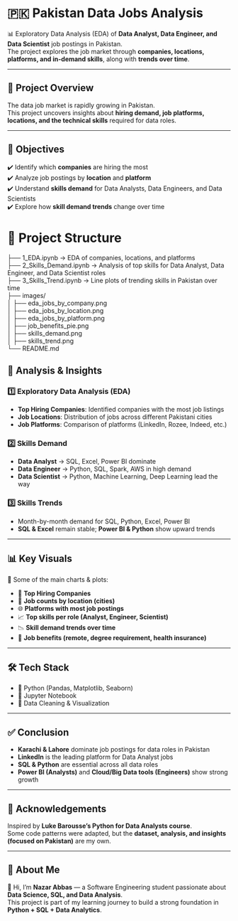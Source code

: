 # 🇵🇰 Pakistan Data Jobs Analysis  

📊 Exploratory Data Analysis (EDA) of **Data Analyst, Data Engineer, and Data Scientist** job postings in Pakistan.  
The project explores the job market through **companies, locations, platforms, and in-demand skills**, along with **trends over time**.  

---

## 📌 Project Overview  

The data job market is rapidly growing in Pakistan.  
This project uncovers insights about **hiring demand, job platforms, locations, and the technical skills** required for data roles.  

---

## 🎯 Objectives  

✔️ Identify which **companies** are hiring the most  
✔️ Analyze job postings by **location** and **platform**  
✔️ Understand **skills demand** for Data Analysts, Data Engineers, and Data Scientists  
✔️ Explore how **skill demand trends** change over time  



# 📂 Project Structure

├── 1_EDA.ipynb → EDA of companies, locations, and platforms  
├── 2_Skills_Demand.ipynb → Analysis of top skills for Data Analyst, Data Engineer, and Data Scientist roles  
├── 3_Skills_Trend.ipynb → Line plots of trending skills in Pakistan over time  
├── images/  
│   ├── eda_jobs_by_company.png  
│   ├── eda_jobs_by_location.png  
│   ├── eda_jobs_by_platform.png  
│   ├── job_benefits_pie.png  
│   ├── skills_demand.png  
│   ├── skills_trend.png  
└── README.md  


## 🔎 Analysis & Insights  

### 1️⃣ Exploratory Data Analysis (EDA)  
- **Top Hiring Companies**: Identified companies with the most job listings  
- **Job Locations**: Distribution of jobs across different Pakistani cities  
- **Job Platforms**: Comparison of platforms (LinkedIn, Rozee, Indeed, etc.)  

### 2️⃣ Skills Demand  
- **Data Analyst** → SQL, Excel, Power BI dominate  
- **Data Engineer** → Python, SQL, Spark, AWS in high demand  
- **Data Scientist** → Python, Machine Learning, Deep Learning lead the way  

### 3️⃣ Skills Trends  
- Month-by-month demand for SQL, Python, Excel, Power BI  
- **SQL & Excel** remain stable; **Power BI & Python** show upward trends  

---

## 📊 Key Visuals  

📌 Some of the main charts & plots:  

- 🏢 **Top Hiring Companies**  
- 📍 **Job counts by location (cities)**  
- 🌐 **Platforms with most job postings**  
- 📈 **Top skills per role (Analyst, Engineer, Scientist)**  
- 📉 **Skill demand trends over time**  
- 🍩 **Job benefits (remote, degree requirement, health insurance)**  


---

## 🛠️ Tech Stack  

- 🐍 Python (Pandas, Matplotlib, Seaborn)  
- 📓 Jupyter Notebook  
- 🧹 Data Cleaning & Visualization  

---

## ✅ Conclusion  

- **Karachi & Lahore** dominate job postings for data roles in Pakistan  
- **LinkedIn** is the leading platform for Data Analyst jobs  
- **SQL & Python** are essential across all data roles  
- **Power BI (Analysts)** and **Cloud/Big Data tools (Engineers)** show strong growth  

---

## 🙏 Acknowledgements  

Inspired by **Luke Barousse’s Python for Data Analysts course**.  
Some code patterns were adapted, but the **dataset, analysis, and insights (focused on Pakistan)** are my own.  

---

## 🚀 About Me  

👋 Hi, I’m **Nazar Abbas** — a Software Engineering student passionate about **Data Science, SQL, and Data Analysis**.  
This project is part of my learning journey to build a strong foundation in **Python + SQL + Data Analytics**.  

